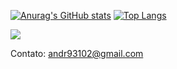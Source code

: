 [![Anurag's GitHub stats](https://github-readme-stats.vercel.app/api?username=AndreLucas9310&theme=github_dark&count_private=true&show_icons=true)](https://github.com/anuraghazra/github-readme-stats)
[![Top Langs](https://github-readme-stats.vercel.app/api/top-langs/?username=AndreLucas9310&layout=compact&theme=github_dark)](https://github.com/anuraghazra/github-readme-stats)



<image src="https://img.shields.io/badge/Gmail-D14836?style=for-the-badge&logo=gmail&logoColor=white&link=andr9310@gmail.com"/>



Contato: andr93102@gmail.com
